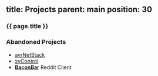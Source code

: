 title: Projects
parent: main
position: 30
---

### {{ page.title }}

<!--%
mpages = [p for p in pages if p.get("parent", "") == "projects" and p.lang == "en"]
mpages.sort(key=lambda p: int(p["position"]))
for p in mpages:
    print "  * **[%s](%s)**" % (p.title, p.url) # markdown list item
%-->

### Abandoned Projects

 * [avrNetStack](http://xythobuz.de/avrnetstack.html)
 * [xyControl](http://xythobuz.de/xycontrol.html)
 * **[BaconBar](http://xythobuz.de/baconbar/)** Reddit Client

